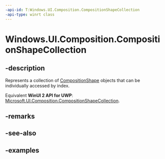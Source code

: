 ```yaml
---
-api-id: T:Windows.UI.Composition.CompositionShapeCollection
-api-type: winrt class
---
```


<!-- Class syntax.
public class CompositionShapeCollection : CompositionObject, CompositionObject, IIterable<CompositionShape>, IVector<CompositionShape>
-->

# Windows.UI.Composition.CompositionShapeCollection

## -description

Represents a collection of [CompositionShape](compositionshape.md) objects that can be individually accessed by index.

Equivalent **WinUI 2 API for UWP**: [Microsoft.UI.Composition.CompositionShapeCollection](/windows/winui/api/microsoft.ui.composition.compositionshapecollection).

## -remarks

## -see-also

## -examples

